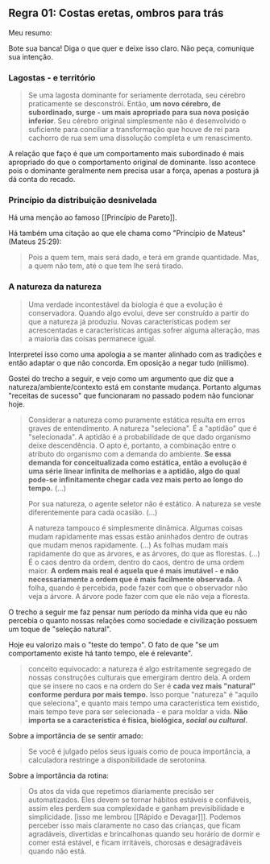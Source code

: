 ## Regra 01: Costas eretas, ombros para trás

Meu resumo:

Bote sua banca! Diga o que quer e deixe isso claro. Não peça, comunique sua intenção.

### Lagostas - e território

> Se uma lagosta dominante for seriamente derrotada, seu cérebro praticamente se desconstrói. Então, **um novo cérebro, de subordinado, surge - um mais apropriado para sua nova posição inferior**. Seu cérebro original simplesmente não é desenvolvido o suficiente para conciliar a transformação que houve de rei para cachorro de rua sem uma dissolução completa e um renascimento.

A relação que faço é que um comportamento mais subordinado é mais apropriado do que o comportamento original de dominante. Isso acontece pois o dominante geralmente nem precisa usar a força, apenas a postura já dá conta do recado.

### Princípio da distribuição desnivelada

Há uma menção ao famoso [[Princípio de Pareto]].

Há também uma citação ao que ele chama como "Princípio de Mateus" (Mateus 25:29):

> Pois a quem tem, mais será dado, e terá em grande quantidade. Mas, a quem não tem, até o que tem lhe será tirado.


### A natureza da natureza

> Uma verdade incontestável da biologia é que a evolução é conservadora. Quando algo evolui, deve ser construído a partir do que a natureza já produziu. Novas características podem ser acrescentadas e características antigas sofrer alguma alteração, mas a maioria das coisas permanece igual.

Interpretei isso como uma apologia a se manter alinhado com as tradições e então adaptar o que não concorda. Em oposição a negar tudo (niilismo).

Gostei do trecho a seguir, e vejo como um argumento que diz que a natureza/ambiente/contexto está em constante mudança. Portanto algumas "receitas de sucesso" que funcionaram no passado podem não funcionar hoje.

> Considerar a natureza como puramente estática resulta em erros graves de entendimento. A natureza "seleciona". É a "aptidão" que é "selecionada". A aptidão é a probabilidade de que dado organismo deixe descendência. O apto é, portanto, a combinação entre o atributo do organismo com a demanda do ambiente. **Se essa demanda for conceitualizada como estática, então a evolução é uma série linear infinita de melhorias e a aptidão, algo do qual pode-se infinitamente chegar cada vez mais perto ao longo do tempo.** (...)
> 
> Por sua natureza, o agente seletor não é estático. A natureza se veste diferentemente para cada ocasião. (...)
> 
> A natureza tampouco é simplesmente dinâmica. Algumas coisas mudam rapidamente mas essas estão aninhados dentro de outras que mudam menos rapidamente. (...) As folhas mudam mais rapidamente do que as árvores, e as árvores, do que as florestas. (...) É o caos dentro da ordem, dentro do caos, dentro de uma ordem maior. **A ordem mais real é aquela que é mais imutável - e não necessariamente a ordem que é mais facilmente observada.** A folha, quando é percebida, pode fazer com que o observador não veja a árvore. A árvore pode fazer com que ele não veja a floresta.

O trecho a seguir me faz pensar num período da minha vida que eu não percebia o quanto nossas relações como sociedade e civilização possuem um toque de "seleção natural".

Hoje eu valorizo mais o "teste do tempo". O fato de que "se um comportamento existe há tanto tempo, ele é relevante".

> conceito equivocado: a natureza é algo estritamente segregado de nossas construções culturais que emergiram dentro dela. A ordem que se insere no caos e na ordem do Ser é **cada vez mais "natural" conforme perdura por mais tempo.** Isso porque "natureza" é "aquilo que seleciona", e quanto mais tempo uma característica tem existido, mais tempo teve para ser selecionada - e para moldar a vida. **Não importa se a característica é física, biológica, *social ou cultural*.**


Sobre a importância de se sentir amado:

> Se você é julgado pelos seus iguais como de pouca importância, a calculadora restringe a disponibilidade de serotonina.


Sobre a importância da rotina:

> Os atos da vida que repetimos diariamente precisão ser automatizados. Eles devem se tornar hábitos estáveis e confiáveis, assim eles perdem sua complexidade e ganham previsibilidade e simplicidade. [isso me lembrou [[Rápido e Devagar]]]. Podemos perceber isso mais claramente no caso das crianças, que ficam agradáveis, divertidas e brincalhonas quando seu horário de dormir e comer está estável, e ficam irritáveis, chorosas e desagradáveis quando não está.

